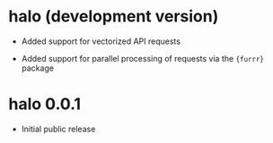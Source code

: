 # halo (development version)

* Added support for vectorized API requests

* Added support for parallel processing of requests via the `{furrr}` package

# halo 0.0.1

* Initial public release
